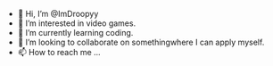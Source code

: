 - 👋 Hi, I’m @ImDroopyy
- 👀 I’m interested in video games.
- 🌱 I’m currently learning coding.
- 💞️ I’m looking to collaborate on somethingwhere I can apply myself.
- 📫 How to reach me ...

<!---
ImDroopyy/ImDroopyy is a ✨ special ✨ repository because its `README.md` (this file) appears on your GitHub profile.
You can click the Preview link to take a look at your changes.
--->

